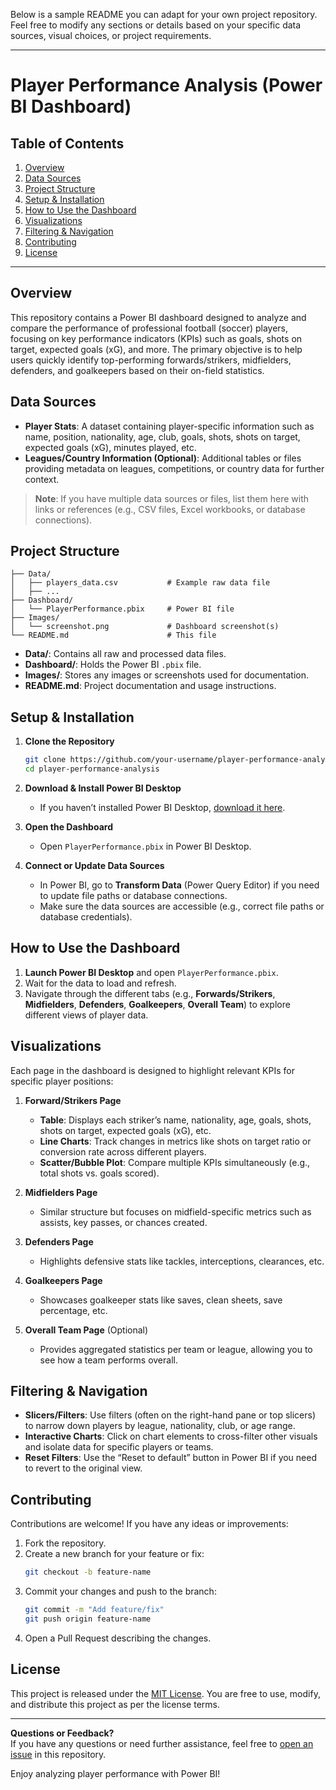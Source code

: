 Below is a sample README you can adapt for your own project repository. Feel free to modify any sections or details based on your specific data sources, visual choices, or project requirements.

---

# Player Performance Analysis (Power BI Dashboard)

## Table of Contents
1. [Overview](#overview)
2. [Data Sources](#data-sources)
3. [Project Structure](#project-structure)
4. [Setup & Installation](#setup--installation)
5. [How to Use the Dashboard](#how-to-use-the-dashboard)
6. [Visualizations](#visualizations)
7. [Filtering & Navigation](#filtering--navigation)
8. [Contributing](#contributing)
9. [License](#license)

---

## Overview
This repository contains a Power BI dashboard designed to analyze and compare the performance of professional football (soccer) players, focusing on key performance indicators (KPIs) such as goals, shots on target, expected goals (xG), and more. The primary objective is to help users quickly identify top-performing forwards/strikers, midfielders, defenders, and goalkeepers based on their on-field statistics.

## Data Sources
- **Player Stats**: A dataset containing player-specific information such as name, position, nationality, age, club, goals, shots, shots on target, expected goals (xG), minutes played, etc.
- **Leagues/Country Information (Optional)**: Additional tables or files providing metadata on leagues, competitions, or country data for further context.

> **Note**: If you have multiple data sources or files, list them here with links or references (e.g., CSV files, Excel workbooks, or database connections).

## Project Structure
```
├── Data/
│   ├── players_data.csv           # Example raw data file
│   ├── ...                       
├── Dashboard/
│   └── PlayerPerformance.pbix     # Power BI file
├── Images/
│   └── screenshot.png             # Dashboard screenshot(s)
└── README.md                      # This file
```

- **Data/**: Contains all raw and processed data files.
- **Dashboard/**: Holds the Power BI `.pbix` file.
- **Images/**: Stores any images or screenshots used for documentation.
- **README.md**: Project documentation and usage instructions.

## Setup & Installation

1. **Clone the Repository**  
   ```bash
   git clone https://github.com/your-username/player-performance-analysis.git
   cd player-performance-analysis
   ```
2. **Download & Install Power BI Desktop**  
   - If you haven’t installed Power BI Desktop, [download it here](https://powerbi.microsoft.com/desktop/).

3. **Open the Dashboard**  
   - Open `PlayerPerformance.pbix` in Power BI Desktop.

4. **Connect or Update Data Sources**  
   - In Power BI, go to **Transform Data** (Power Query Editor) if you need to update file paths or database connections.
   - Make sure the data sources are accessible (e.g., correct file paths or database credentials).

## How to Use the Dashboard
1. **Launch Power BI Desktop** and open `PlayerPerformance.pbix`.
2. Wait for the data to load and refresh.
3. Navigate through the different tabs (e.g., **Forwards/Strikers**, **Midfielders**, **Defenders**, **Goalkeepers**, **Overall Team**) to explore different views of player data.

## Visualizations
Each page in the dashboard is designed to highlight relevant KPIs for specific player positions:

1. **Forward/Strikers Page**  
   - **Table**: Displays each striker’s name, nationality, age, goals, shots, shots on target, expected goals (xG), etc.  
   - **Line Charts**: Track changes in metrics like shots on target ratio or conversion rate across different players.  
   - **Scatter/Bubble Plot**: Compare multiple KPIs simultaneously (e.g., total shots vs. goals scored).

2. **Midfielders Page**  
   - Similar structure but focuses on midfield-specific metrics such as assists, key passes, or chances created.

3. **Defenders Page**  
   - Highlights defensive stats like tackles, interceptions, clearances, etc.

4. **Goalkeepers Page**  
   - Showcases goalkeeper stats like saves, clean sheets, save percentage, etc.

5. **Overall Team Page** (Optional)  
   - Provides aggregated statistics per team or league, allowing you to see how a team performs overall.

## Filtering & Navigation
- **Slicers/Filters**: Use filters (often on the right-hand pane or top slicers) to narrow down players by league, nationality, club, or age range.
- **Interactive Charts**: Click on chart elements to cross-filter other visuals and isolate data for specific players or teams.
- **Reset Filters**: Use the “Reset to default” button in Power BI if you need to revert to the original view.

## Contributing
Contributions are welcome! If you have any ideas or improvements:
1. Fork the repository.
2. Create a new branch for your feature or fix:
   ```bash
   git checkout -b feature-name
   ```
3. Commit your changes and push to the branch:
   ```bash
   git commit -m "Add feature/fix"
   git push origin feature-name
   ```
4. Open a Pull Request describing the changes.

## License
This project is released under the [MIT License](LICENSE). You are free to use, modify, and distribute this project as per the license terms.

---

**Questions or Feedback?**  
If you have any questions or need further assistance, feel free to [open an issue](../../issues) in this repository.

Enjoy analyzing player performance with Power BI!

